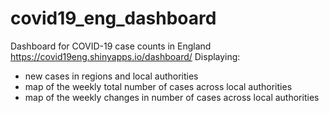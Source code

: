 # covid19_eng_dashboard
Dashboard for COVID-19 case counts in England
https://covid19eng.shinyapps.io/dashboard/
Displaying:
- new cases in regions and local authorities
- map of the weekly total number of cases across local authorities
- map of the weekly changes in number of cases across local authorities
